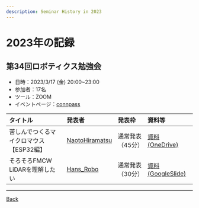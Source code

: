 ```yaml
---
description: Seminar History in 2023
---
```


<link rel="shortcut icon" type="image/x-icon" href="/favicon.ico?">

# 2023年の記録

## 第34回ロボティクス勉強会

- 日時：2023/3/17 (金) 20:00~23:00
- 参加者：17名
- ツール：ZOOM
- イベントページ：[connpass](https://robosemi.connpass.com/event/261065/)

| タイトル | 発表者 | 発表枠 | 資料等 |
| :--- | :--- | :--- | :--- |
| 苦しんでつくるマイクロマウス【ESP32編】 | [NaotoHiramatsu](https://connpass.com/user/NaotoHiramatsu/) | 通常発表（45分） | [資料 (OneDrive)](https://1drv.ms/b/s!ApIpz2t3rRNuxHfZRHdb69yGB4lq?e=0yksii) |
| そろそろFMCW LiDARを理解したい | [Hans_Robo](https://connpass.com/user/Hans_Robo/) | 通常発表（30分） | [資料 (GoogleSlide)](https://docs.google.com/presentation/d/1KN7mArNh4qD75FkKjTkYRrC0tyigj13YQi5yaUSK-p8/edit?usp=sharing) |


<!-- ## 第N回ロボティクス勉強会

- 日時：2023/ (金) 20:00~23:00
- 参加者：N名
- ツール：ZOOM
- イベントページ：[connpass](URL)

| タイトル | 発表者 | 発表枠 | 資料等 |
| :--- | :--- | :--- | :--- |
|  | [name](https://connpass.com/user/name/) | LT | [資料](url) |
|  | [name](https://connpass.com/user/name/) | LT | [資料](url) |
|  | [name](https://connpass.com/user/name/) | 通常発表（N分） | [資料](url) |
|  | [name](https://connpass.com/user/name/) | 通常発表（N分） | [資料](url) | -->
- - -
[Back](../index)
